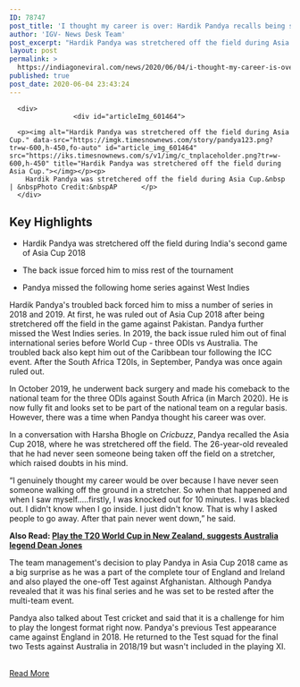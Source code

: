 ```yaml
---
ID: 78747
post_title: 'I thought my career is over: Hardik Pandya recalls being stretchered off the field during Asia Cup 2018'
author: 'IGV- News Desk Team'
post_excerpt: "Hardik Pandya was stretchered off the field during Asia Cup.&amp;nbsp | &amp;nbspPhoto Credit:&amp;nbspAP Key Highlights Hardik Pandya was stretchered off the field during India's second game of Asia Cup 2018 The back issue forced him to miss rest of the tournament Pandya missed the following home series against West Indies Hardik Pandya's troubled back forced&hellip;"
layout: post
permalink: >
  https://indiagoneviral.com/news/2020/06/04/i-thought-my-career-is-over-hardik-pandya-recalls-being-stretchered-off-the-field-during-asia-cup-2018/78747/india-gone-viral/
published: true
post_date: 2020-06-04 23:43:24
---
```

<div>
     
<div>
    <div>

      <div>
                    <div id="articleImg_601464">
      
      <p><img alt="Hardik Pandya was stretchered off the field during Asia Cup." data-src="https://imgk.timesnownews.com/story/pandya123.png?tr=w-600,h-450,fo-auto" id="article_img_601464" src="https://iks.timesnownews.com/s/v1/img/c_tnplaceholder.png?tr=w-600,h-450" title="Hardik Pandya was stretchered off the field during Asia Cup."></img></p><p>
        Hardik Pandya was stretchered off the field during Asia Cup.&nbsp | &nbspPhoto Credit:&nbspAP      </p>
      </div>
</div>
  <div id="key_highlight_601464">
        <h2>Key Highlights</h2>
                    <div>
                <ul><li>Hardik Pandya was stretchered off the field during India's second game of Asia Cup 2018</li>
                </ul></div>
                <div>
                <ul><li>The back issue forced him to miss rest of the tournament</li>
                </ul></div>
                <div>
                <ul><li>Pandya missed the following home series against West Indies</li>
                </ul></div>
        </div>
<p>Hardik Pandya's troubled back forced him to miss a number of series in 2018 and 2019. At first, he was ruled out of Asia Cup 2018 after being stretchered off the field in the game against Pakistan. Pandya further missed the West Indies series. In 2019, the back issue ruled him out of final international series before World Cup - three ODIs vs Australia. The troubled back also kept him out of the Caribbean tour following the ICC event. After the South Africa T20Is, in September, Pandya was once again ruled out.</p>

<p>In October 2019, he underwent back surgery and made his comeback to the national team for the three ODIs against South Africa (in March 2020). He is now fully fit and looks set to be part of the national team on a regular basis. However, there was a time when Pandya thought his career was over.</p>

<p>In a conversation with Harsha Bhogle on <em>Cricbuzz</em>, Pandya recalled the Asia Cup 2018, where he was stretchered off the field. The 26-year-old revealed that he had never seen someone being taken off the field on a stretcher, which raised doubts in his mind.</p>

<p>“I genuinely thought my career would be over because I have never seen someone walking off the ground in a stretcher. So when that happened and when I saw myself.....firstly, I was knocked out for 10 minutes. I was blacked out. I didn't know when I go inside. I just didn't know. That is why I asked people to go away. After that pain never went down,” he said.</p>

<p><strong>Also Read: <a href="https://www.timesnownews.com/sports/cricket/article/play-the-t20-world-cup-in-new-zealand-suggests-australia-legend-dean-jones/601405" target="_blank" rel="noopener noreferrer">Play the T20 World Cup in New Zealand, suggests Australia legend Dean Jones</a></strong></p>

<p>The team management's decision to play Pandya in Asia Cup 2018 came as a big surprise as he was a part of the complete tour of England and Ireland and also played the one-off Test against Afghanistan. Although Pandya revealed that it was his final series and he was set to be rested after the multi-team event.</p>

<p>Pandya also talked about Test cricket and said that it is a challenge for him to play the longest format right now. Pandya's previous Test appearance came against England in 2018. He returned to the Test squad for the final two Tests against Australia in 2018/19 but wasn't included in the playing XI. </p>

</div>
</div>
        
          
        
</div><br/><a href="https://www.timesnownews.com/sports/cricket/article/i-thought-my-career-is-over-hardik-pandya-recalls-being-stretchered-off-the-field-during-asia-cup/601464" class="button purchase" rel="nofollow noopener noreferrer" target="_blank">Read More</a>